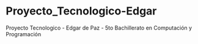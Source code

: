 # Proyecto_Tecnologico-Edgar
Proyecto Tecnologico - Edgar de Paz - 5to Bachillerato en Computación y Programación
